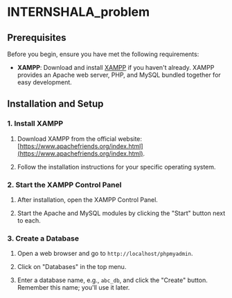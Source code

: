 
# INTERNSHALA_problem


## Prerequisites

Before you begin, ensure you have met the following requirements:

- **XAMPP**: Download and install [XAMPP](https://www.apachefriends.org/index.html) if you haven't already. XAMPP provides an Apache web server, PHP, and MySQL bundled together for easy development.

## Installation and Setup

### 1. Install XAMPP

1. Download XAMPP from the official website: [https://www.apachefriends.org/index.html](https://www.apachefriends.org/index.html).

2. Follow the installation instructions for your specific operating system.

### 2. Start the XAMPP Control Panel

1. After installation, open the XAMPP Control Panel.

2. Start the Apache and MySQL modules by clicking the "Start" button next to each.

### 3. Create a Database

1. Open a web browser and go to `http://localhost/phpmyadmin`.

2. Click on "Databases" in the top menu.

3. Enter a database name, e.g., `abc_db`, and click the "Create" button. Remember this name; you'll use it later.

